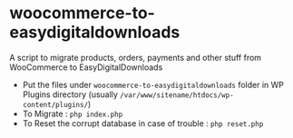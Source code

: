 woocommerce-to-easydigitaldownloads
===================================

A script to migrate products, orders, payments and other stuff from WooCommerce to EasyDigitalDownloads


- Put the files under `woocommerce-to-easydigitaldownloads` folder in WP Plugins directory (usually `/var/www/sitename/htdocs/wp-content/plugins/`)
- To Migrate : `php index.php`
- To Reset the corrupt database in case of trouble : `php reset.php`
